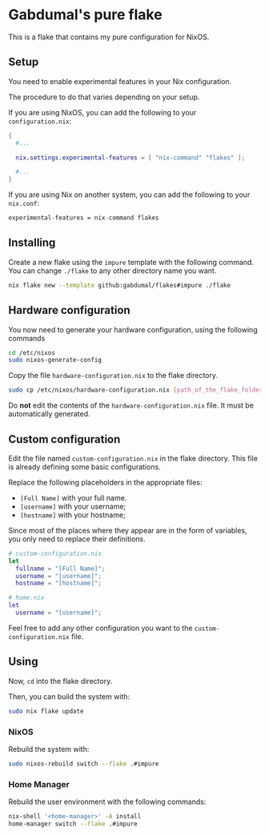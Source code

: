 # Gabdumal's pure flake

This is a flake that contains my pure configuration for NixOS.

## Setup

You need to enable experimental features in your Nix configuration.

The procedure to do that varies depending on your setup.

If you are using NixOS, you can add the following to your `configuration.nix`:

```nix
{
  #...

  nix.settings.experimental-features = [ "nix-command" "flakes" ];

  #...
}
```

If you are using Nix on another system, you can add the following to your `nix.conf`:

```nix
experimental-features = nix-command flakes
```

## Installing

Create a new flake using the `impure` template with the following command.
You can change `./flake` to any other directory name you want.

```sh
nix flake new --template github:gabdumal/flakes#impure ./flake
```

## Hardware configuration

You now need to generate your hardware configuration, using the following commands

```sh
cd /etc/nixos
sudo nixos-generate-config
```

Copy the file `hardware-configuration.nix` to the flake directory.

```sh
sudo cp /etc/nixos/hardware-configuration.nix [path_of_the_flake_folder]/hardware-configuration.nix
```

Do **not** edit the contents of the `hardware-configuration.nix` file.
It must be automatically generated.

## Custom configuration

Edit the file named `custom-configuration.nix` in the flake directory.
This file is already defining some basic configurations.

Replace the following placeholders in the appropriate files:

- `[Full Name]` with your full name.
- `[username]` with your username;
- `[hostname]` with your hostname;

Since most of the places where they appear are in the form of variables, you only need to replace their definitions.

```nix
# custom-configuration.nix
let
  fullname = "[Full Name]";
  username = "[username]";
  hostname = "[hostname]";

# home.nix
let
  username = "[username]";
```

Feel free to add any other configuration you want to the `custom-configuration.nix` file.

## Using

Now, `cd` into the flake directory.

Then, you can build the system with:

```sh
sudo nix flake update
```

### NixOS

Rebuild the system with:

```sh
sudo nixos-rebuild switch --flake .#impure
```

### Home Manager

Rebuild the user environment with the following commands:

```sh
nix-shell '<home-manager>' -A install
home-manager switch --flake .#impure
```
